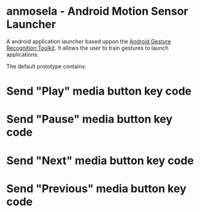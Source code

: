 # anmosela - Android Motion Sensor Launcher

A android application launcher based uppon the [Android Gesture Recognition Toolkit](http://www.dfki.de/~rnessel/tools/gesture_recognition/gesture_recognition.htm). It allows the user to train gestures to launch applications.

The default prototype contains:
 # Send "Play" media button key code
 # Send "Pause" media button key code
 # Send "Next" media button key code
 # Send "Previous" media button key code

